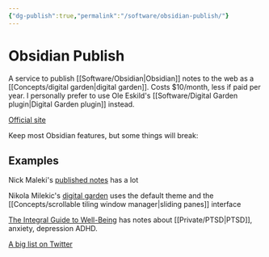 ```yaml
---
{"dg-publish":true,"permalink":"/software/obsidian-publish/"}
---
```


# Obsidian Publish

A service to publish [[Software/Obsidian\|Obsidian]] notes to the web as a [[Concepts/digital garden\|digital garden]]. Costs $10/month, less if paid per year. I personally prefer to use Ole Eskild's [[Software/Digital Garden plugin\|Digital Garden plugin]] instead.

[Official site](https://obsidian.md/publish)

Keep most Obsidian features, but some things will break:

## Examples

Nick Maleki's [published notes](https://notes.recursion.is/Info) has a lot

Nikola Milekic's [digital garden](https://notes.nikolamilekic.com/Welcome!) uses the default theme and the [[Concepts/scrollable tiling window manager\|sliding panes]] interface

[The Integral Guide to Well-Being](https://publish.obsidian.md/integral-guide-to-well-being/Start+Here/About) has notes about [[Private/PTSD\|PTSD]], anxiety, depression ADHD.

[A big list on Twitter](https://twitter.com/TfTHacker/status/1520765257987338240?t=BhneIAP7Ue6_jw6lErwSXQ)
